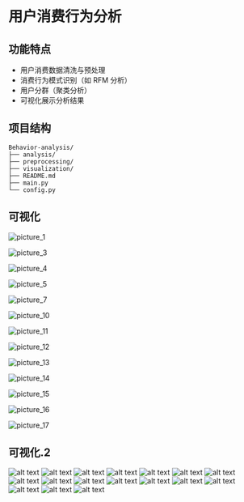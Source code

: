 # 用户消费行为分析



## 功能特点

- 用户消费数据清洗与预处理
- 消费行为模式识别（如 RFM 分析）
- 用户分群（聚类分析）
- 可视化展示分析结果



## 项目结构

```
Behavior-analysis/
├── analysis/                
├── preprocessing/               
├── visualization/                
├── README.md  
├── main.py              
└── config.py     
```


## 可视化





![picture_1](pictures/picture_1.png) 

 

![picture_3](pictures/picture_3.png) 

![picture_4](pictures/picture_4.png) 

![picture_5](pictures/picture_5.png) 



![picture_7](pictures/picture_7.png) 




![picture_10](pictures/picture_10.png) 

![picture_11](pictures/picture_11.png) 

![picture_12](pictures/picture_12.png) 

![picture_13](pictures/picture_13.png) 

![picture_14](pictures/picture_14.png) 

![picture_15](pictures/picture_15.png) 

![picture_16](pictures/picture_16.png) 

![picture_17](pictures/picture_17.png)





## 可视化.2

![alt text](user_analysis/回流积极用户占比折线图.png) ![alt text](user_analysis/客户购买数量直方图.png) ![alt text](user_analysis/每月复购率变化趋势.png) ![alt text](user_analysis/每月回购率变化趋势.png) ![alt text](<user_analysis/一次性 vs 多次消费用户占比.png>) ![alt text](user_analysis/一次性_vs_多次消费用户占比饼图.png) ![alt text](user_analysis/用户分层饼图.png) ![alt text](user_analysis/用户分层占比.png) ![alt text](user_analysis/用户分层占比（饼图）.png) ![alt text](user_analysis/用户贡献率帕累托图.png) ![alt text](user_analysis/用户购买周期分布（相邻两次订单间隔）.png) ![alt text](user_analysis/用户生命周期分布（天）.png) ![alt text](user_analysis/用户首购数量.png) ![alt text](user_analysis/用户消费金额与消费次数分布.png) ![alt text](user_analysis/用户整体消费趋势（月度）.png) ![alt text](user_analysis/用户状态曲线图.png) ![alt text](user_analysis/用户最后一次购买数量.png)
